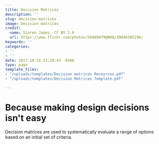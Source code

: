 ```yaml
---
title: Decision Matrices
description: ''
slug: decision-matrices
image: Decision matrices
credit:
  name: Siaron James, CC BY 2.0
  url: https://www.flickr.com/photos/59489479@N08/30040305296/
keywords: ''
categories:
- ''
- ''
date: 2017-10-31 21:28:43 -0500
type: page
template_files:
- "/uploads/templates/Decision matrices Recources.pdf"
- "/uploads/templates/Decision Matrices Template.pdf"

---
```

# Because making design decisions isn't easy

Decision matrices are used to systematically evaluate a range of options based on an  initial set of criteria.
